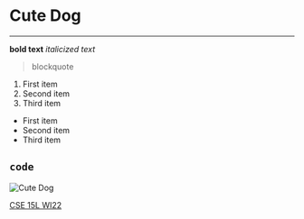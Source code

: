 #   Cute Dog
---


**bold text**
*italicized text*

> blockquote

1. First item
2. Second item
3. Third item

- First item
- Second item
- Third item

`code`
---

![Cute Dog](https://i1.wp.com/topdogtips.com/wp-content/uploads/2014/12/Top-10-Cute-Dog-Breeds-Who-Wins-1.jpg?fit=1000%2C669&ssl=1)

[CSE 15L WI22](https://ucsd-cse15l-w22.github.io/week/week2/) 



